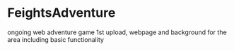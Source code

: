 # FeightsAdventure
ongoing web adventure game
1st upload, webpage and background for the area including basic functionality
